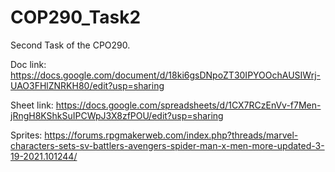 # COP290_Task2
Second Task of the CPO290.

Doc link:   https://docs.google.com/document/d/18ki6gsDNpoZT30IPYOOchAUSIWrj-UAO3FHlZNRKH80/edit?usp=sharing

Sheet link: https://docs.google.com/spreadsheets/d/1CX7RCzEnVv-f7Men-jRngH8KShkSuIPCWpJ3X8zfPOU/edit?usp=sharing

Sprites: https://forums.rpgmakerweb.com/index.php?threads/marvel-characters-sets-sv-battlers-avengers-spider-man-x-men-more-updated-3-19-2021.101244/
